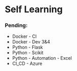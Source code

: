 # Self Learning

### Pending:
- Docker - CI
- Docker - Dev 3&4
- Python - Flask
- Python - Scikit
- Python - Automation - Excel
- CI_CD - Azure